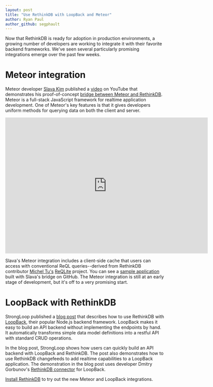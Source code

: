 ```yaml
---
layout: post
title: "Use RethinkDB with LoopBack and Meteor"
author: Ryan Paul
author_github: segphault
---
```


Now that RethinkDB is ready for adoption in production environments, a
growing number of developers are working to integrate it with their favorite
backend frameworks. We've seen several particularly promising integrations
emerge over the past few weeks.

# Meteor integration

Meteor developer [Slava Kim][slava] published a [video][] on YouTube that
demonstrates his proof-of-concept [bridge between Meteor and
RethinkDB][bridge]. Meteor is a full-stack JavaScript framework for realtime
application development. One of Meteor's key features is that it gives
developers uniform methods for querying data on both the client and server.

<iframe width="640" height="430" src="https://www.youtube.com/embed/05R-TDP0Ltc?rel=0&amp;showinfo=0" frameborder="0" allowfullscreen></iframe>
<!--more-->

Slava's Meteor integration includes a client-side cache that users can access
with conventional ReQL queries--derived from RethinkDB contributor [Michel
Tu's][michel] [ReQLite][] project. You can see a [sample application][sample]
built with Slava's bridge on GitHub. The Meteor integration is still at an
early stage of development, but it's off to a very promising start.

# LoopBack with RethinkDB

StrongLoop published a [blog post][slpost] that describes how to use RethinkDB
with [LoopBack][], their popular Node.js backend framework. LoopBack makes it
easy to build an API backend without implementing the endpoints by hand. It
automatically transforms simple data model definitions into a restful API with
standard CRUD operations.

In the blog post, StrongLoop shows how users can quickly build an API backend
with LoopBack and RethinkDB. The post also demonstrates how to use RethinkDB
changefeeds to add realtime capabilities to a LoopBack application. The
demonstration in the blog post uses developer Dmitry Gorbunov's [RethinkDB
connector][connector] for LoopBack.


[Install RethinkDB][install] to try out the new Meteor and LoopBack integrations.

[video]: https://www.youtube.com/watch?v=05R-TDP0Ltc
[ReQLite]: https://github.com/neumino/reqlite
[bridge]: https://github.com/Slava/meteor-rethinkdb
[sample]: https://github.com/Slava/meteor-rethinkdb-demo
[slava]: https://github.com/Slava
[michel]: https://github.com/neumino
[slpost]: https://strongloop.com/strongblog/rethinkdb-connector-loopback-node-js-framework/
[LoopBack]: http://loopback.io/
[connector]: https://github.com/fuwaneko/loopback-connector-rethinkdb
[install]: http://rethinkdb.com/docs/install/
